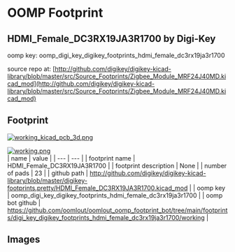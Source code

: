 # OOMP Footprint  
## HDMI_Female_DC3RX19JA3R1700  by Digi-Key  
  
oomp key: oomp_digi_key_digikey_footprints_hdmi_female_dc3rx19ja3r1700  
  
source repo at: [http://github.com/digikey/digikey-kicad-library/blob/master/src/Source_Footprints/Zigbee_Module_MRF24J40MD.kicad_mod](http://github.com/digikey/digikey-kicad-library/blob/master/src/Source_Footprints/Zigbee_Module_MRF24J40MD.kicad_mod)  
## Footprint  
  
[![working_kicad_pcb_3d.png](working_kicad_pcb_3d_600.png)](working_kicad_pcb_3d.png)  
  
[![working.png](working_600.png)](working.png)  
| name | value | 
| --- | --- | 
| footprint name | HDMI_Female_DC3RX19JA3R1700 | 
| footprint description | None | 
| number of pads | 23 | 
| github path | http://github.com/digikey/digikey-kicad-library/blob/master/digikey-footprints.pretty/HDMI_Female_DC3RX19JA3R1700.kicad_mod | 
| oomp key | oomp_digi_key_digikey_footprints_hdmi_female_dc3rx19ja3r1700 | 
| oomp bot github | https://github.com/oomlout/oomlout_oomp_footprint_bot/tree/main/footprints/digi_key_digikey_footprints_hdmi_female_dc3rx19ja3r1700/working | 
## Images  
